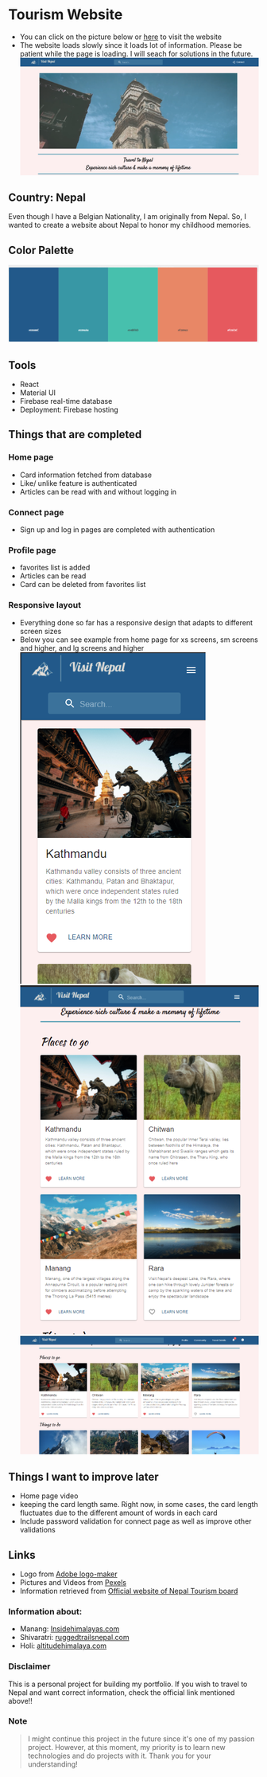 # Tourism Website
- You can click on the picture below or [here](https://np-project-33535.web.app/) to visit the website
- The website loads slowly since it loads lot of information. Please be patient while the page is loading. I will seach for solutions in the future. 
[![Tourism Website](./tourism/src/Components/readmePic/tourismWebsite.png)](https://np-project-33535.web.app/)
## Country: Nepal
Even though I have a Belgian Nationality, I am originally from Nepal. So, I wanted to create a website about Nepal to honor my childhood memories. 
## Color Palette
 ![color palette](./tourism/src/Components/readmePic/colorPalette.png)
## Tools
- React 
- Material UI
- Firebase real-time database
- Deployment: Firebase hosting

## Things that are completed
### Home page
- Card information fetched from database
- Like/ unlike feature is authenticated
- Articles can be read with and without logging in 
### Connect page
- Sign up and log in pages are completed with authentication
### Profile page
- favorites list is added
- Articles can be read 
- Card can be deleted from favorites list 
### Responsive layout
- Everything done so far has a responsive design that adapts to different screen sizes
- Below you can see example from home page for xs screens, sm screens and higher, and lg screens and higher
![xs screens](./tourism/src/Components/readmePic/xs.png)
![sm screens and higher](./tourism/src/Components/readmePic/sm.png)
![sm screens and higher](./tourism/src/Components/readmePic/lg.png)

## Things I want to improve later
- Home page video
- keeping the card length same. Right now, in some cases, the card length fluctuates due to the different amount of words in each card
- Include password validation for connect page as well as improve other validations
## Links
- Logo from [Adobe logo-maker](https://express.adobe.com/express-apps/logo-maker/) 
- Pictures and Videos from [Pexels](https://www.pexels.com/)
- Information retrieved from [Official website of Nepal Tourism board](https://ntb.gov.np/)
### Information about: 
- Manang: [Insidehimalayas.com](https://www.insidehimalayas.com/why-you-need-visit-manang/)
- Shivaratri: [ruggedtrailsnepal.com](https://www.ruggedtrailsnepal.com/blog/shivaratri-in-nepal)
- Holi: [altitudehimalaya.com](https://www.altitudehimalaya.com/blog/holi-festival-in-nepal) 
### Disclaimer
This is a personal project for building my portfolio. If you wish to travel to Nepal and want correct information, check the official link mentioned above!!
### Note
> I might continue this project in the future since it's one of my passion project. However, at this moment, my priority is to learn new technologies and do projects with it. Thank you for your understanding!
